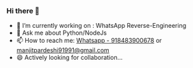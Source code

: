 ### Hi there 👋

- 🔭 I’m currently working on : WhatsApp Reverse-Engineering
- 💬 Ask me about Python/NodeJs
- 📫 How to reach me: [Whatsapp - 918483900678](https://wa.me/918483900678?text=Hey..%20I%20found%20you%20from%20Github...) or manjitpardeshi91991@gmail.com
- 😄 Actively looking for collaboration...

